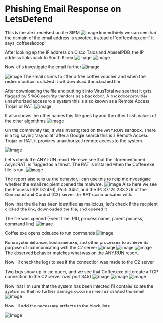 # Phishing Email Response on LetsDefend
This is the alert received on the SIEM
![image](https://github.com/user-attachments/assets/f16796e2-8bd3-4ee9-9c5e-df8f48673e06)
Immediately we can see that the domain of the email address is spoofed, instead of 'coffeeshop.com' it says 'coffeeshooop'

After looking up the IP address on Cisco Talos and AbuseIPDB, the IP address links back to South Korea
![image](https://github.com/user-attachments/assets/60f1599a-67a4-4812-bbe7-164af5542aeb)
![image](https://github.com/user-attachments/assets/b0884ae3-7c6c-4b0b-8d28-8dbbc259d213)

Now let's investigate the email further
![image](https://github.com/user-attachments/assets/5e6b9755-186a-4fcf-8851-128cb8a2bd04)

![image](https://github.com/user-attachments/assets/747d3b88-5ad9-4b7d-887b-7eb52125b653)
The email claims to offer a free coffee voucher and when the redeem button is clicked it will download the attached file

After downloading the file and putting it into VirusTotal we see that it gets flagged by 54/66 security vendors as a backdoor. A backdoor provides unauthorized access to a system this is also known as a Remote Access Trojan or RAT.
![image](https://github.com/user-attachments/assets/9c97e401-49d9-4489-99cc-6374dddd9834)

It also shows the other names this file goes by and the other hash values of the other algorithms
![image](https://github.com/user-attachments/assets/51bf1559-d615-46d8-8e4a-d310e982eedd)

On the community tab, it was investigated on the ANY.RUN sandbox. There is a tag saying 'asyncrat' after a Google search this is a Remote Access Trojan or RAT, it provides unauthorized remote access to the system.

![image](https://github.com/user-attachments/assets/14794fda-90aa-47d0-aa08-f0e28d534ad5)

Let's check the ANY.RUN report
Here we see that the aforementioned AsyncRAT, is flagged as a threat. The RAT is installed when the Coffee.exe file is run.
![image](https://github.com/user-attachments/assets/cdb3b0e4-ec59-44bf-8c78-d27f2b6926f2)

The report also tells us the behavior, I can use this to help me investigate whether the email recipient opened the malware.
![image](https://github.com/user-attachments/assets/339f7b83-7a12-48a2-96d0-084c047616a8)
Also here we see the Process ID(PID:2476), Port: 3451, and the IP: 37.120.233.226 of the Command and Control (C2) server the RAT communicates with.


Now that the file has been identified as malicious, let's check if the recipient clicked the link, downloaded the file, and opened it

The file was opened (Event time, PID, process name, parent process, command line)
![image](https://github.com/user-attachments/assets/469fcf4f-02e8-4067-8d60-e5415479f848)

Coffee.exe opens cdm.exe to run commands
![image](https://github.com/user-attachments/assets/f2c8ceaf-e082-416e-9625-0073452244ae)

Runs systeminfo.exe, hostname.exe, and other processes to achieve its purpose of communicating with the C2 server
![image](https://github.com/user-attachments/assets/646cb3c6-6e30-44f2-a638-31b2d80e5171)
![image](https://github.com/user-attachments/assets/b6841b5b-4077-4f19-b6ad-b87d3ca90e06)
![image](https://github.com/user-attachments/assets/3b989f3d-ae21-4a7c-9021-03c56701c7e2)
The observed behavior matches what was on the ANY.RUN report.

Now I'll check the logs to see if the connection was made to the C2 server

Two logs show up in the query, and we see that Coffee.exe did create a TCP connection to the C2 server over port 3451
![image](https://github.com/user-attachments/assets/9bf643b6-c708-4199-9e0d-4383d9f75011)
![image](https://github.com/user-attachments/assets/fcb2eba6-e01d-48b5-b4c3-8f81ac83effe)
![image](https://github.com/user-attachments/assets/dc023660-04e3-4f17-86f5-c3b6adc4f8f5)

Now that I'm sure that the system has been infected I'll contain/isolate the system so that no further damage occurs as well as deleted the email
![image](https://github.com/user-attachments/assets/f7941d43-984b-40b2-bdbf-f6c820fec8f5)

Now I'll add the necessary artifacts to the block lists

![image](https://github.com/user-attachments/assets/29f8dd11-7251-4feb-9a07-f9449b85438c)


